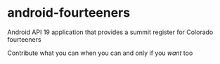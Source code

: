 # android-fourteeners
Android API 19 application that provides a summit register for Colorado fourteeners

Contribute what you can when you can and only if you *want* too
